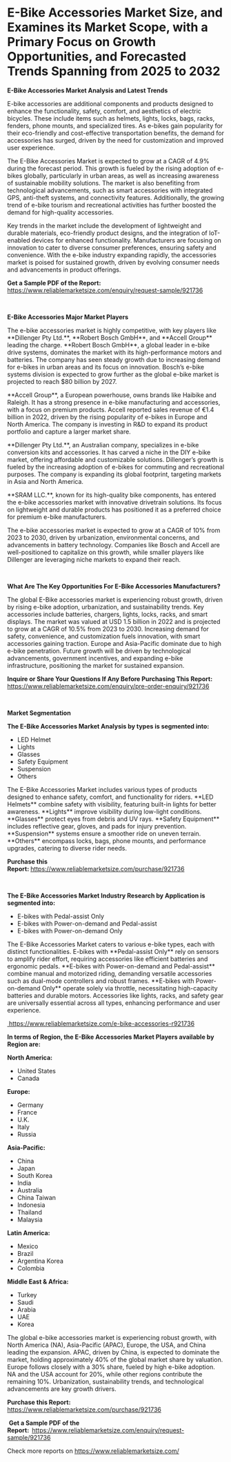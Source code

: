 <p><h1>E-Bike Accessories Market Size, and Examines its Market Scope, with a Primary Focus on Growth Opportunities, and Forecasted Trends Spanning from 2025 to 2032</h1></p><p><strong>E-Bike Accessories Market Analysis and Latest Trends</strong></p>
<p><p>E-bike accessories are additional components and products designed to enhance the functionality, safety, comfort, and aesthetics of electric bicycles. These include items such as helmets, lights, locks, bags, racks, fenders, phone mounts, and specialized tires. As e-bikes gain popularity for their eco-friendly and cost-effective transportation benefits, the demand for accessories has surged, driven by the need for customization and improved user experience.</p><p>The E-Bike Accessories Market is expected to grow at a CAGR of 4.9% during the forecast period. This growth is fueled by the rising adoption of e-bikes globally, particularly in urban areas, as well as increasing awareness of sustainable mobility solutions. The market is also benefiting from technological advancements, such as smart accessories with integrated GPS, anti-theft systems, and connectivity features. Additionally, the growing trend of e-bike tourism and recreational activities has further boosted the demand for high-quality accessories.</p><p>Key trends in the market include the development of lightweight and durable materials, eco-friendly product designs, and the integration of IoT-enabled devices for enhanced functionality. Manufacturers are focusing on innovation to cater to diverse consumer preferences, ensuring safety and convenience. With the e-bike industry expanding rapidly, the accessories market is poised for sustained growth, driven by evolving consumer needs and advancements in product offerings.</p></p>
<p><strong>Get a Sample PDF of the Report:&nbsp;</strong> <a href="https://www.reliablemarketsize.com/enquiry/request-sample/921736?utm_campaign=1133&utm_medium=2&utm_source=Github&utm_content=ia&utm_term=23012025&utm_id=e-bike-accessories">https://www.reliablemarketsize.com/enquiry/request-sample/921736</a></p>
<p>&nbsp;</p>
<p><strong>E-Bike Accessories Major Market Players</strong></p>
<p><p>The e-bike accessories market is highly competitive, with key players like **Dillenger Pty Ltd.**, **Robert Bosch GmbH**, and **Accell Group** leading the charge. **Robert Bosch GmbH**, a global leader in e-bike drive systems, dominates the market with its high-performance motors and batteries. The company has seen steady growth due to increasing demand for e-bikes in urban areas and its focus on innovation. Bosch’s e-bike systems division is expected to grow further as the global e-bike market is projected to reach $80 billion by 2027.</p><p>**Accell Group**, a European powerhouse, owns brands like Haibike and Raleigh. It has a strong presence in e-bike manufacturing and accessories, with a focus on premium products. Accell reported sales revenue of €1.4 billion in 2022, driven by the rising popularity of e-bikes in Europe and North America. The company is investing in R&D to expand its product portfolio and capture a larger market share.</p><p>**Dillenger Pty Ltd.**, an Australian company, specializes in e-bike conversion kits and accessories. It has carved a niche in the DIY e-bike market, offering affordable and customizable solutions. Dillenger’s growth is fueled by the increasing adoption of e-bikes for commuting and recreational purposes. The company is expanding its global footprint, targeting markets in Asia and North America.</p><p>**SRAM LLC.**, known for its high-quality bike components, has entered the e-bike accessories market with innovative drivetrain solutions. Its focus on lightweight and durable products has positioned it as a preferred choice for premium e-bike manufacturers.</p><p>The e-bike accessories market is expected to grow at a CAGR of 10% from 2023 to 2030, driven by urbanization, environmental concerns, and advancements in battery technology. Companies like Bosch and Accell are well-positioned to capitalize on this growth, while smaller players like Dillenger are leveraging niche markets to expand their reach.</p></p>
<p>&nbsp;</p>
<p><strong>What Are The Key Opportunities For E-Bike Accessories Manufacturers?</strong></p>
<p><p>The global E-Bike accessories market is experiencing robust growth, driven by rising e-bike adoption, urbanization, and sustainability trends. Key accessories include batteries, chargers, lights, locks, racks, and smart displays. The market was valued at USD 1.5 billion in 2022 and is projected to grow at a CAGR of 10.5% from 2023 to 2030. Increasing demand for safety, convenience, and customization fuels innovation, with smart accessories gaining traction. Europe and Asia-Pacific dominate due to high e-bike penetration. Future growth will be driven by technological advancements, government incentives, and expanding e-bike infrastructure, positioning the market for sustained expansion.</p></p>
<p><strong>Inquire or Share Your Questions If Any Before Purchasing This Report:</strong> <a href="https://www.reliablemarketsize.com/enquiry/pre-order-enquiry/921736?utm_campaign=1133&utm_medium=2&utm_source=Github&utm_content=ia&utm_term=23012025&utm_id=e-bike-accessories">https://www.reliablemarketsize.com/enquiry/pre-order-enquiry/921736</a></p>
<p>&nbsp;</p>
<p><strong>Market Segmentation</strong></p>
<p><strong>The E-Bike Accessories Market Analysis by types is segmented into:</strong></p>
<p><ul><li>LED Helmet</li><li>Lights</li><li>Glasses</li><li>Safety Equipment</li><li>Suspension</li><li>Others</li></ul></p>
<p><p>The E-Bike Accessories Market includes various types of products designed to enhance safety, comfort, and functionality for riders. **LED Helmets** combine safety with visibility, featuring built-in lights for better awareness. **Lights** improve visibility during low-light conditions. **Glasses** protect eyes from debris and UV rays. **Safety Equipment** includes reflective gear, gloves, and pads for injury prevention. **Suspension** systems ensure a smoother ride on uneven terrain. **Others** encompass locks, bags, phone mounts, and performance upgrades, catering to diverse rider needs.</p></p>
<p><strong>Purchase this Report:&nbsp;</strong><a href="https://www.reliablemarketsize.com/purchase/921736?utm_campaign=1133&utm_medium=2&utm_source=Github&utm_content=ia&utm_term=23012025&utm_id=e-bike-accessories">https://www.reliablemarketsize.com/purchase/921736</a></p>
<p>&nbsp;</p>
<p><strong>The E-Bike Accessories Market Industry Research by Application is segmented into:</strong></p>
<p><ul><li>E-bikes with Pedal-assist Only</li><li>E-bikes with Power-on-demand and Pedal-assist</li><li>E-bikes with Power-on-demand Only</li></ul></p>
<p><p>The E-Bike Accessories Market caters to various e-bike types, each with distinct functionalities. E-bikes with **Pedal-assist Only** rely on sensors to amplify rider effort, requiring accessories like efficient batteries and ergonomic pedals. **E-bikes with Power-on-demand and Pedal-assist** combine manual and motorized riding, demanding versatile accessories such as dual-mode controllers and robust frames. **E-bikes with Power-on-demand Only** operate solely via throttle, necessitating high-capacity batteries and durable motors. Accessories like lights, racks, and safety gear are universally essential across all types, enhancing performance and user experience.</p></p>
<p><a href="https://www.reliablemarketsize.com/e-bike-accessories-r921736?utm_campaign=1133&utm_medium=2&utm_source=Github&utm_content=ia&utm_term=23012025&utm_id=e-bike-accessories">&nbsp;https://www.reliablemarketsize.com/e-bike-accessories-r921736</a></p>
<p><strong>In terms of Region, the E-Bike Accessories Market Players available by Region are:</strong></p>
<p>
    <p> <strong> North America: </strong>
        <ul>
            <li>United States</li>
            <li>Canada</li>
        </ul>
        </p> 
    <p> <strong> Europe: </strong>
        <ul>
            <li>Germany</li>
            <li>France</li>
            <li>U.K.</li>
            <li>Italy</li>
            <li>Russia</li>
        </ul>
        </p> 
    <p> <strong> Asia-Pacific: </strong>
        <ul>
            <li>China</li>
            <li>Japan</li>
            <li>South Korea</li>
            <li>India</li>
            <li>Australia</li>
            <li>China Taiwan</li>
            <li>Indonesia</li>
            <li>Thailand</li>
            <li>Malaysia</li>
        </ul>
        </p> 
    <p> <strong> Latin America: </strong>
        <ul>
            <li>Mexico</li>
            <li>Brazil</li>
            <li>Argentina Korea</li>
            <li>Colombia</li>
        </ul>
        </p> 
    <p> <strong> Middle East & Africa: </strong>
        <ul>
            <li>Turkey</li>
            <li>Saudi</li>
            <li>Arabia</li>
            <li>UAE</li>
            <li>Korea</li>
        </ul>
    </p>
    </p>
<p><p>The global e-bike accessories market is experiencing robust growth, with North America (NA), Asia-Pacific (APAC), Europe, the USA, and China leading the expansion. APAC, driven by China, is expected to dominate the market, holding approximately 40% of the global market share by valuation. Europe follows closely with a 30% share, fueled by high e-bike adoption. NA and the USA account for 20%, while other regions contribute the remaining 10%. Urbanization, sustainability trends, and technological advancements are key growth drivers.</p></p>
<p><strong>Purchase this Report: </strong><a href="https://www.reliablemarketsize.com/purchase/921736?utm_campaign=1133&utm_medium=2&utm_source=Github&utm_content=ia&utm_term=23012025&utm_id=e-bike-accessories">https://www.reliablemarketsize.com/purchase/921736</a></p>
<p>&nbsp;<strong>Get a Sample PDF of the Report:&nbsp;&nbsp;</strong><a href="https://www.reliablemarketsize.com/enquiry/request-sample/921736?utm_campaign=1133&utm_medium=2&utm_source=Github&utm_content=ia&utm_term=23012025&utm_id=e-bike-accessories">https://www.reliablemarketsize.com/enquiry/request-sample/921736</a></p>
<p><strong></strong></p>
<p>Check more reports on <a href="https://www.reliablemarketsize.com/?utm_campaign=1133&utm_medium=2&utm_source=Github&utm_content=ia&utm_term=23012025&utm_id=e-bike-accessories">https://www.reliablemarketsize.com/</a></p>